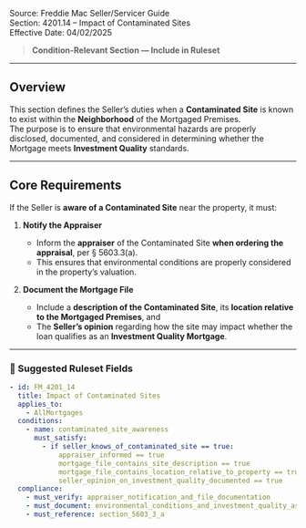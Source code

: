 Source: Freddie Mac Seller/Servicer Guide  
Section: 4201.14 – Impact of Contaminated Sites  
Effective Date: 04/02/2025  

> **Condition-Relevant Section — Include in Ruleset**

---

## Overview
This section defines the Seller’s duties when a **Contaminated Site** is known to exist within the **Neighborhood** of the Mortgaged Premises.  
The purpose is to ensure that environmental hazards are properly disclosed, documented, and considered in determining whether the Mortgage meets **Investment Quality** standards.

---

## Core Requirements

If the Seller is **aware of a Contaminated Site** near the property, it must:

1. **Notify the Appraiser**
   - Inform the **appraiser** of the Contaminated Site **when ordering the appraisal**, per § 5603.3(a).  
   - This ensures that environmental conditions are properly considered in the property’s valuation.

2. **Document the Mortgage File**
   - Include a **description of the Contaminated Site**, its **location relative to the Mortgaged Premises**, and  
   - The **Seller’s opinion** regarding how the site may impact whether the loan qualifies as an **Investment Quality Mortgage**.

---

### 🧩 Suggested Ruleset Fields

```yaml
- id: FM_4201_14
  title: Impact of Contaminated Sites
  applies_to:
    - AllMortgages
  conditions:
    - name: contaminated_site_awareness
      must_satisfy:
        - if seller_knows_of_contaminated_site == true:
            appraiser_informed == true
            mortgage_file_contains_site_description == true
            mortgage_file_contains_location_relative_to_property == true
            seller_opinion_on_investment_quality_documented == true
  compliance:
    - must_verify: appraiser_notification_and_file_documentation
    - must_document: environmental_conditions_and_investment_quality_assessment
    - must_reference: section_5603_3_a
